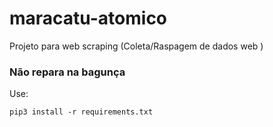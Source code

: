 # maracatu-atomico
Projeto para web scraping (Coleta/Raspagem de dados web )

### Não repara na bagunça

Use:
```
pip3 install -r requirements.txt
```
